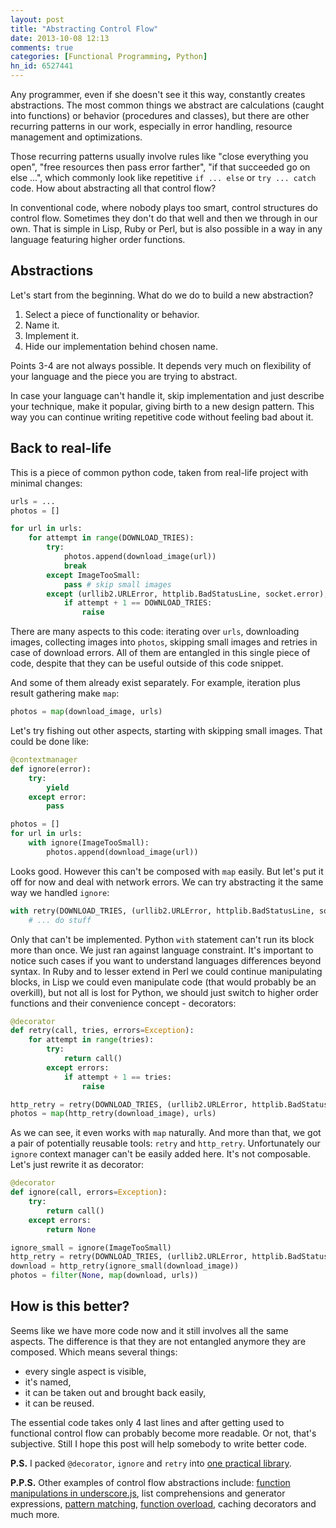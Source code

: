 ```yaml
---
layout: post
title: "Abstracting Control Flow"
date: 2013-10-08 12:13
comments: true
categories: [Functional Programming, Python]
hn_id: 6527441
---
```



Any programmer, even if she doesn't see it this way, constantly creates abstractions. The most common things we abstract are calculations (caught into functions) or behavior (procedures and classes), but there are other recurring patterns in our work, especially in error handling, resource management and optimizations.

Those recurring patterns usually involve rules like "close everything you open", "free resources then pass error farther", "if that succeeded go on else ...", which commonly look like repetitive `if ... else` or `try ... catch` code. How about abstracting all that control flow?

 <!--more-->

In conventional code, where nobody plays too smart, control structures do control flow. Sometimes they don't do that well and then we through in our own. That is simple in Lisp, Ruby or Perl, but is also possible in a way in any language featuring higher order functions.


## Abstractions

Let's start from the beginning. What do we do to build a new abstraction?

1. Select a piece of functionality or behavior.
2. Name it.
3. Implement it.
4. Hide our implementation behind chosen name.

Points 3-4 are not always possible. It depends very much on flexibility of your language and the piece you are trying to abstract.

In case your language can't handle it, skip implementation and just describe your technique, make it popular, giving birth to a new design pattern. This way you can continue writing repetitive code without feeling bad about it.


## Back to real-life

This is a piece of common python code, taken from real-life project with minimal changes:

``` python
urls = ...
photos = []

for url in urls:
    for attempt in range(DOWNLOAD_TRIES):
        try:
            photos.append(download_image(url))
            break
        except ImageTooSmall:
            pass # skip small images
        except (urllib2.URLError, httplib.BadStatusLine, socket.error), e:
            if attempt + 1 == DOWNLOAD_TRIES:
                raise
```

There are many aspects to this code: iterating over `urls`, downloading images, collecting images into `photos`, skipping small images and retries in case of download errors. All of them are entangled in this single piece of code, despite that they can be useful outside of this code snippet.

And some of them already exist separately. For example, iteration plus result gathering make `map`:

``` python
photos = map(download_image, urls)
```

Let's try fishing out other aspects, starting with skipping small images. That could be done like:

``` python
@contextmanager
def ignore(error):
    try:
        yield
    except error:
        pass

photos = []
for url in urls:
    with ignore(ImageTooSmall):
        photos.append(download_image(url))
```

Looks good. However this can't be composed with `map` easily. But let's put it off for now and deal with network errors. We can try abstracting it the same way we handled `ignore`:

``` python
with retry(DOWNLOAD_TRIES, (urllib2.URLError, httplib.BadStatusLine, socket.error)):
    # ... do stuff
```

Only that can't be implemented. Python `with` statement can't run its block more than once. We just ran against language constraint. It's important to notice such cases if you want to understand languages differences beyond syntax. In Ruby and to lesser extend in Perl we could continue manipulating blocks, in Lisp we could even manipulate code (that would probably be an overkill), but not all is lost for Python, we should just switch to higher order functions and their convenience concept - decorators:

``` python
@decorator
def retry(call, tries, errors=Exception):
    for attempt in range(tries):
        try:
            return call()
        except errors:
            if attempt + 1 == tries:
                raise

http_retry = retry(DOWNLOAD_TRIES, (urllib2.URLError, httplib.BadStatusLine, socket.error))
photos = map(http_retry(download_image), urls)
```

As we can see, it even works with `map` naturally. And more than that, we got a pair of potentially reusable tools: `retry` and `http_retry`. Unfortunately our `ignore` context manager can't be easily added here. It's not composable. Let's just rewrite it as decorator:

``` python
@decorator
def ignore(call, errors=Exception):
    try:
        return call()
    except errors:
        return None

ignore_small = ignore(ImageTooSmall)
http_retry = retry(DOWNLOAD_TRIES, (urllib2.URLError, httplib.BadStatusLine, socket.error))
download = http_retry(ignore_small(download_image))
photos = filter(None, map(download, urls))
```


## How is this better?

Seems like we have more code now and it still involves all the same aspects. The difference is that they are not entangled anymore they are composed. Which means several things:

- every single aspect is visible,
- it's named,
- it can be taken out and brought back easily,
- it can be reused.

The essential code takes only 4 last lines and after getting used to functional control flow can probably become more readable. Or not, that's subjective. Still I hope this post will help somebody to write better code.


**P.S.** I packed `@decorator`, `ignore` and `retry` into [one practical library][funcy].

**P.P.S.** Other examples of control flow abstractions include: [function manipulations in underscore.js][underscore], list comprehensions and generator expressions, [pattern matching][patterns], [function overload][overload], caching decorators and much more.

[funcy]: https://github.com/Suor/funcy
[underscore]: http://underscorejs.org/#functions
[patterns]: https://github.com/Suor/patterns
[overload]: https://github.com/Suor/overload
